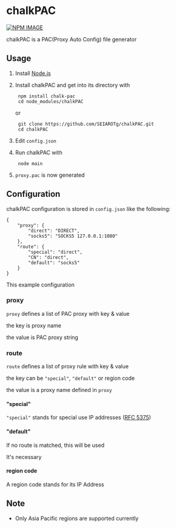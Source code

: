 # chalkPAC

[![NPM IMAGE]][NPM]

chalkPAC is a PAC(Proxy Auto Config) file generator

## Usage

1. Install [Node.js](http://nodejs.org/)

2. Install chalkPAC and get into its directory with

    	npm install chalk-pac
    	cd node_modules/chalkPAC
    
    or
    
    	git clone https://github.com/SEIAROTg/chalkPAC.git
    	cd chalkPAC

3. Edit `config.json`

4. Run chalkPAC with

        node main

5. `proxy.pac` is now generated

## Configuration

chalkPAC configuration is stored in `config.json` like the following:

    {
    	"proxy": {
    		"direct": "DIRECT",
    		"socks5": "SOCKS5 127.0.0.1:1080"
    	},
    	"route": {
    		"special": "direct",
    		"CN": "direct",
    		"default": "socks5"
    	}
    }

This example configuration 

### proxy

`proxy` defines a list of PAC proxy with key & value

the key is proxy name

the value is PAC proxy string

### route

`route` defines a list of proxy rule with key & value

the key can be `"special"`, `"default"` or region code

the value is a proxy name defined in `proxy`

#### "special"

`"special"` stands for special use IP addresses ([RFC 5375](http://tools.ietf.org/html/rfc5735))

#### "default"

If no route is matched, this will be used

It's necessary

#### region code

A region code stands for its IP Address

## Note

* Only Asia Pacific regions are supported currently

[NPM]:          https://www.npmjs.org/package/chalk-pac
[NPM IMAGE]:    http://img.shields.io/npm/v/chalk-pac.svg
